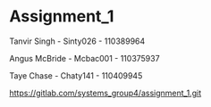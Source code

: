 # Assignment_1

Tanvir Singh - Sinty026 - 110389964

Angus McBride - Mcbac001 - 110375937

Taye Chase - Chaty141 - 110409945

https://gitlab.com/systems_group4/assignment_1.git

